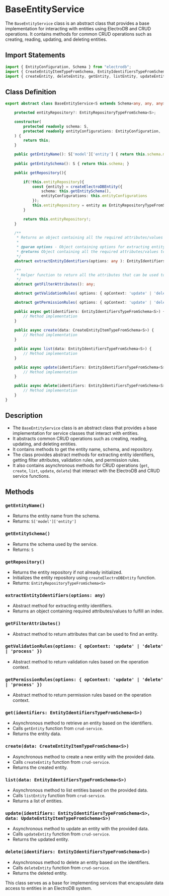 # BaseEntityService

The `BaseEntityService` class is an abstract class that provides a base implementation for interacting with entities using ElectroDB and CRUD operations. It contains methods for common CRUD operations such as creating, reading, updating, and deleting entities.

## Import Statements
```typescript
import { EntityConfiguration, Schema } from "electrodb";
import { CreateEntityItemTypeFromSchema, EntityIdentifiersTypeFromSchema, EntityTypeFromSchema as EntityRepositoryTypeFromSchema, UpdateEntityItemTypeFromSchema, createElectroDBEntity } from "./base-entity";
import { createEntity, deleteEntity, getEntity, listEntity, updateEntity } from "./crud-service";
```

## Class Definition
```typescript
export abstract class BaseEntityService<S extends Schema<any, any, any>> {

    protected entityRepository?: EntityRepositoryTypeFromSchema<S>;

    constructor(
        protected readonly schema: S,
        protected readonly entityConfigurations: EntityConfiguration,
    ) {
        return this;
    }

    public getEntityName(): S['model']['entity'] { return this.schema.model.entity; }
    
    public getEntitySchema(): S { return this.schema; }

    public getRepository(){

        if(!this.entityRepository){
            const {entity} = createElectroDBEntity({ 
                schema: this.getEntitySchema(), 
                entityConfigurations: this.entityConfigurations 
            });
            this.entityRepository = entity as EntityRepositoryTypeFromSchema<S>;
        }

        return this.entityRepository!;
    }

    /**
     * Returns an object containing all the required attributes/values to fulfill an index.
     *
     * @param options - Object containing options for extracting entity identifiers.
     * @returns Object containing all the required attributes/values to fulfill an index.
     */
    abstract extractEntityIdentifiers(options: any ): EntityIdentifiersTypeFromSchema<S>;

    /**
     * Helper function to return all the attributes that can be used to find an entity.
     */
    abstract getFilterAttributes(): any;

    abstract getValidationRules( options: { opContext: 'update' | 'delete' | 'process' } ): any;

    abstract getPermissionRules( options: { opContext: 'update' | 'delete' | 'process' } ): any;

    public async get(identifiers: EntityIdentifiersTypeFromSchema<S>) {
        // Method implementation
    }
    
    public async create(data: CreateEntityItemTypeFromSchema<S>) {
        // Method implementation
    }

    public async list(data: EntityIdentifiersTypeFromSchema<S>) {
        // Method implementation
    }

    public async update(identifiers: EntityIdentifiersTypeFromSchema<S>, data: UpdateEntityItemTypeFromSchema<S>) {
        // Method implementation
    }

    public async delete(identifiers: EntityIdentifiersTypeFromSchema<S>) {
        // Method implementation
    }
}
```

## Description
- The `BaseEntityService` class is an abstract class that provides a base implementation for service classes that interact with entities.
- It abstracts common CRUD operations such as creating, reading, updating, and deleting entities.
- It contains methods to get the entity name, schema, and repository.
- The class provides abstract methods for extracting entity identifiers, getting filter attributes, validation rules, and permission rules.
- It also contains asynchronous methods for CRUD operations (`get`, `create`, `list`, `update`, `delete`) that interact with the ElectroDB and CRUD service functions.

## Methods

### `getEntityName()`
- Returns the entity name from the schema.
- Returns: `S['model']['entity']`

### `getEntitySchema()`
- Returns the schema used by the service.
- Returns: `S`

### `getRepository()`
- Returns the entity repository if not already initialized.
- Initializes the entity repository using `createElectroDBEntity` function.
- Returns: `EntityRepositoryTypeFromSchema<S>`

### `extractEntityIdentifiers(options: any)`
- Abstract method for extracting entity identifiers.
- Returns an object containing required attributes/values to fulfill an index.

### `getFilterAttributes()`
- Abstract method to return attributes that can be used to find an entity.

### `getValidationRules(options: { opContext: 'update' | 'delete' | 'process' })`
- Abstract method to return validation rules based on the operation context.

### `getPermissionRules(options: { opContext: 'update' | 'delete' | 'process' })`
- Abstract method to return permission rules based on the operation context.

### `get(identifiers: EntityIdentifiersTypeFromSchema<S>)`
- Asynchronous method to retrieve an entity based on the identifiers.
- Calls `getEntity` function from `crud-service`.
- Returns the entity data.

### `create(data: CreateEntityItemTypeFromSchema<S>)`
- Asynchronous method to create a new entity with the provided data.
- Calls `createEntity` function from `crud-service`.
- Returns the created entity.

### `list(data: EntityIdentifiersTypeFromSchema<S>)`
- Asynchronous method to list entities based on the provided data.
- Calls `listEntity` function from `crud-service`.
- Returns a list of entities.

### `update(identifiers: EntityIdentifiersTypeFromSchema<S>, data: UpdateEntityItemTypeFromSchema<S>)`
- Asynchronous method to update an entity with the provided data.
- Calls `updateEntity` function from `crud-service`.
- Returns the updated entity.

### `delete(identifiers: EntityIdentifiersTypeFromSchema<S>)`
- Asynchronous method to delete an entity based on the identifiers.
- Calls `deleteEntity` function from `crud-service`.
- Returns the deleted entity.

This class serves as a base for implementing services that encapsulate data access to entities in an ElectroDB system.